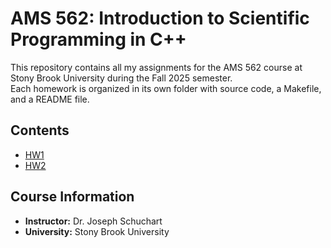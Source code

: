 # AMS 562: Introduction to Scientific Programming in C++
This repository contains all my assignments for the AMS 562 course at Stony Brook University during the Fall 2025 semester.  
Each homework is organized in its own folder with source code, a Makefile, and a README file.

## Contents
- [HW1](hw1/)
- [HW2](hw2/)
  

## Course Information

*   **Instructor:** Dr. Joseph Schuchart
*   **University:** Stony Brook University
